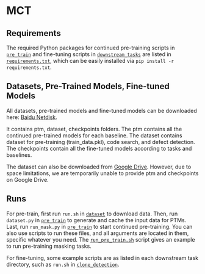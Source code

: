 # MCT

## Requirements

The required Python packages for continued pre-training scripts in [`pre_train`](pre_train) 
and fine-tuning scripts in [`downstream_tasks`](downstream_tasks) are listed in [`requirements.txt`](requirements.txt), which can be easily installed via `pip install -r requirements.txt`.

## Datasets, Pre-Trained Models, Fine-tuned Models

All datasets, pre-trained models and fine-tuned models can be downloaded here: 
[Baidu Netdisk](https://pan.baidu.com/s/10Upa_z3UBKo7cJmx0Aw45g?pwd=lhpz).

It contains ptm, dataset, checkpoints folders. 
The ptm contains all the continued pre-trained models for each baseline.
The dataset contains dataset for pre-training (train_data.pkl), code search, and defect detection.
The checkpoints contain all the fine-tuned models according to tasks and baselines.

The dataset can also be downloaded from [Google Drive](https://drive.google.com/file/d/1--pIY37DciKmvjIhGmQXzJB8CuYBz00m/view?usp=sharing). 
However, due to space limitations, we are temporarily unable to provide ptm and checkpoints on Google Drive.

## Runs

For pre-train, first run `run.sh` in [`dataset`](pre_train/dataset) to download data. 
Then, run `dataset.py` in [`pre_train`](pre_train) to generate and cache the input data for PTMs.
Last, run `run_mask.py` in [`pre_train`](pre_train) to start continued pre-training. 
You can also use scripts to run these files, and all arguments are located in them, specific whatever you need. The 
[`run_pre_train.sh`](pre_train/run_pre_train.sh) script gives an example to run pre-training masking tasks.

For fine-tuning, some example scripts are as listed in each downstream task directory, such as `run.sh` in 
[`clone_detection`](downstream_tasks/clone_detection/code).
